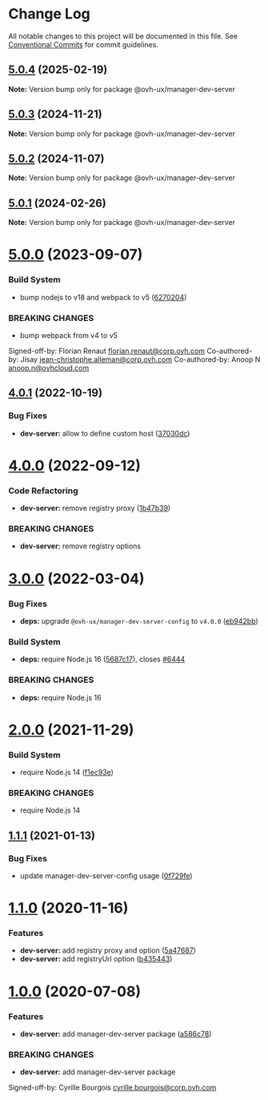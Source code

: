 # Change Log

All notable changes to this project will be documented in this file.
See [Conventional Commits](https://conventionalcommits.org) for commit guidelines.

## [5.0.4](https://github.com/ovh/manager/compare/@ovh-ux/manager-dev-server@5.0.3...@ovh-ux/manager-dev-server@5.0.4) (2025-02-19)

**Note:** Version bump only for package @ovh-ux/manager-dev-server





## [5.0.3](https://github.com/ovh/manager/compare/@ovh-ux/manager-dev-server@5.0.2...@ovh-ux/manager-dev-server@5.0.3) (2024-11-21)

**Note:** Version bump only for package @ovh-ux/manager-dev-server





## [5.0.2](https://github.com/ovh/manager/compare/@ovh-ux/manager-dev-server@5.0.1...@ovh-ux/manager-dev-server@5.0.2) (2024-11-07)

**Note:** Version bump only for package @ovh-ux/manager-dev-server





## [5.0.1](https://github.com/ovh/manager/compare/@ovh-ux/manager-dev-server@5.0.0...@ovh-ux/manager-dev-server@5.0.1) (2024-02-26)

**Note:** Version bump only for package @ovh-ux/manager-dev-server





# [5.0.0](https://github.com/ovh/manager/compare/@ovh-ux/manager-dev-server@4.0.1...@ovh-ux/manager-dev-server@5.0.0) (2023-09-07)


### Build System

* bump nodejs to v18 and webpack to v5 ([6270204](https://github.com/ovh/manager/commit/6270204e59bbfb87ec000c5853be08027affbb69))


### BREAKING CHANGES

* bump webpack from v4 to v5

Signed-off-by: Florian Renaut <florian.renaut@corp.ovh.com>
Co-authored-by: Jisay <jean-christophe.alleman@corp.ovh.com>
Co-authored-by: Anoop N <anoop.n@ovhcloud.com>





## [4.0.1](https://github.com/ovh/manager/compare/@ovh-ux/manager-dev-server@4.0.0...@ovh-ux/manager-dev-server@4.0.1) (2022-10-19)


### Bug Fixes

* **dev-server:** allow to define custom host ([37030dc](https://github.com/ovh/manager/commit/37030dcfda4011ce417adc09788b96879f018400))



# [4.0.0](https://github.com/ovh/manager/compare/@ovh-ux/manager-dev-server@3.0.0...@ovh-ux/manager-dev-server@4.0.0) (2022-09-12)


### Code Refactoring

* **dev-server:** remove registry proxy ([1b47b39](https://github.com/ovh/manager/commit/1b47b3916722e88e1459ae029735e6e399745065))


### BREAKING CHANGES

* **dev-server:** remove registry options



# [3.0.0](https://github.com/ovh/manager/compare/@ovh-ux/manager-dev-server@2.0.0...@ovh-ux/manager-dev-server@3.0.0) (2022-03-04)


### Bug Fixes

* **deps:** upgrade `@ovh-ux/manager-dev-server-config` to `v4.0.0` ([eb942bb](https://github.com/ovh/manager/commit/eb942bb01a2d88cc879be6dc5d482c03bd4dc37a))


### Build System

* **deps:** require Node.js 16 ([5687c17](https://github.com/ovh/manager/commit/5687c17f1ae65c07ffde12abeecd0f9a955af8b0)), closes [#6444](https://github.com/ovh/manager/issues/6444)


### BREAKING CHANGES

* **deps:** require Node.js 16



# [2.0.0](https://github.com/ovh/manager/compare/@ovh-ux/manager-dev-server@1.1.1...@ovh-ux/manager-dev-server@2.0.0) (2021-11-29)


### Build System

* require Node.js 14 ([f1ec93e](https://github.com/ovh/manager/commit/f1ec93ef1156184dda02762eb62c0d838be495b6))


### BREAKING CHANGES

* require Node.js 14



## [1.1.1](https://github.com/ovh/manager/compare/@ovh-ux/manager-dev-server@1.1.0...@ovh-ux/manager-dev-server@1.1.1) (2021-01-13)


### Bug Fixes

* update manager-dev-server-config usage ([0f729fe](https://github.com/ovh/manager/commit/0f729fe9c26be55825cb63ee39f1586b7dd82847))



# [1.1.0](https://github.com/ovh/manager/compare/@ovh-ux/manager-dev-server@1.0.0...@ovh-ux/manager-dev-server@1.1.0) (2020-11-16)


### Features

* **dev-server:** add registry proxy and option ([5a47687](https://github.com/ovh/manager/commit/5a476877c8db7c433762d4d9a41a88e247bfeb93))
* **dev-server:** add registryUrl option ([b435443](https://github.com/ovh/manager/commit/b435443c2bb1e8682336c9f7262fdcbd6a662c0d))



# [1.0.0](https://github.com/ovh/manager/compare/@ovh-ux/manager-dev-server@0.0.0...@ovh-ux/manager-dev-server@1.0.0) (2020-07-08)


### Features

* **dev-server:** add manager-dev-server package ([a586c78](https://github.com/ovh/manager/commit/a586c78f42e40d11ff6e7ef62e6b4a41b213d159))


### BREAKING CHANGES

* **dev-server:** add manager-dev-server package

Signed-off-by: Cyrille Bourgois <cyrille.bourgois@corp.ovh.com>
